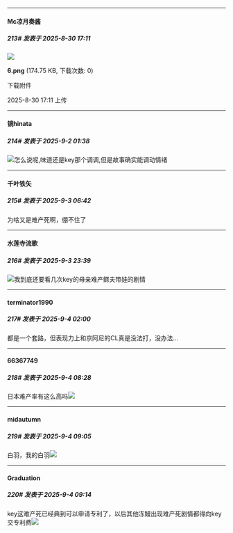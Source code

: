 ﻿
*****

####  Mc凉月奏酱  
##### 213#       发表于 2025-8-30 17:11

<img src="https://img.stage1st.com/forum/202508/30/171144y70ar4d5z3si5vat.png" referrerpolicy="no-referrer">

<strong>6.png</strong> (174.75 KB, 下载次数: 0)

下载附件

2025-8-30 17:11 上传


*****

####  镜hinata  
##### 214#       发表于 2025-9-2 01:38

<img src="https://static.stage1st.com/image/smiley/face2017/143.png" referrerpolicy="no-referrer">怎么说呢,味道还是key那个调调,但是故事确实能调动情绪


*****

####  千叶铁矢  
##### 215#       发表于 2025-9-3 06:42

为啥又是难产死啊，绷不住了


*****

####  水莲寺流歌  
##### 216#       发表于 2025-9-3 23:39

<img src="https://static.stage1st.com/image/smiley/face2017/037.png" referrerpolicy="no-referrer">我到底还要看几次key的母亲难产鳏夫带娃的剧情


*****

####  terminator1990  
##### 217#       发表于 2025-9-4 02:00

都是一个套路，但表现力上和京阿尼的CL真是没法打，没办法...


*****

####  66367749  
##### 218#       发表于 2025-9-4 08:28

日本难产率有这么高吗<img src="https://static.stage1st.com/image/smiley/face2017/068.png" referrerpolicy="no-referrer">


*****

####  midautumn  
##### 219#       发表于 2025-9-4 09:05

白羽，我的白羽<img src="https://static.stage1st.com/image/smiley/face2017/135.png" referrerpolicy="no-referrer">


*****

####  Graduation  
##### 220#       发表于 2025-9-4 09:14

key这难产死已经典到可以申请专利了，以后其他冻鳗出现难产死剧情都得向key交专利费<img src="https://static.stage1st.com/image/smiley/face2017/067.png" referrerpolicy="no-referrer">

